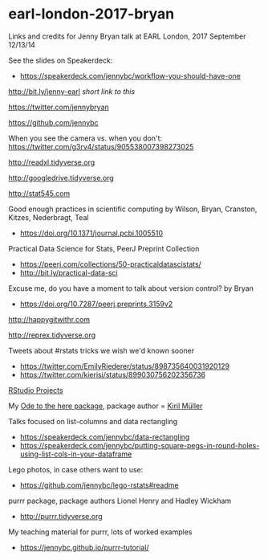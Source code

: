 # earl-london-2017-bryan

Links and credits for Jenny Bryan talk at EARL London, 2017 September 12/13/14

See the slides on Speakerdeck:

  * <https://speakerdeck.com/jennybc/workflow-you-should-have-one>

<http://bit.ly/jenny-earl> *short link to this*

<https://twitter.com/jennybryan>

<https://github.com/jennybc>

When you see the camera vs. when you don't: <https://twitter.com/g3rv4/status/905538007398273025>

<http://readxl.tidyverse.org>

<http://googledrive.tidyverse.org>

<http://stat545.com>

Good enough practices in scientific computing by Wilson, Bryan, Cranston, Kitzes, Nederbragt, Teal

  * <https://doi.org/10.1371/journal.pcbi.1005510>
  
Practical Data Science for Stats, PeerJ Preprint Collection

  * <https://peerj.com/collections/50-practicaldatascistats/>
  * <http://bit.ly/practical-data-sci>
  
Excuse me, do you have a moment to talk about version control? by Bryan

  * <https://doi.org/10.7287/peerj.preprints.3159v2>
  
<http://happygitwithr.com>

<http://reprex.tidyverse.org>

Tweets about #rstats tricks we wish we'd known sooner

  * <https://twitter.com/EmilyRiederer/status/898735640031920129>
  * <https://twitter.com/kierisi/status/899030756202356736>
  
[RStudio Projects](https://support.rstudio.com/hc/en-us/articles/200526207-Using-Projects)

My [Ode to the here package](https://github.com/jennybc/here_here#readme), package author = [Kiril Müller](https://github.com/krlmlr)

Talks focused on list-columns and data rectangling

  * <https://speakerdeck.com/jennybc/data-rectangling>
  * <https://speakerdeck.com/jennybc/putting-square-pegs-in-round-holes-using-list-cols-in-your-dataframe>

Lego photos, in case others want to use:

  * <https://github.com/jennybc/lego-rstats#readme>
  
purrr package, package authors Lionel Henry and Hadley Wickham

  * <http://purrr.tidyverse.org>
  
My teaching material for purrr, lots of worked examples

  * <https://jennybc.github.io/purrr-tutorial/>

